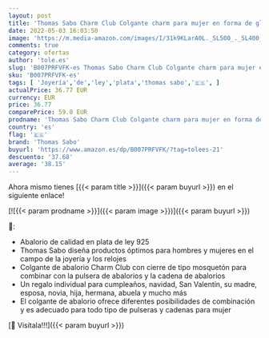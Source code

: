 ```yaml
---
layout: post
title: 'Thomas Sabo Charm Club Colgante charm para mujer en forma de globo terráqueo  plata de ley 925  0754-007-1'
date: 2022-05-03 16:03:50
image: 'https://m.media-amazon.com/images/I/31k9KLarA0L._SL500_._SL400_.jpg'
comments: true
category: ofertas
author: 'tole.es'
slug: 'B007PRFVFK-es Thomas Sabo Charm Club Colgante charm para mujer en forma...'
sku: 'B007PRFVFK-es'
tags: [ 'Joyería','de','ley','plata','thomas sabo','🇪🇸', ]
actualPrice: 36.77 EUR
currency: EUR
price: 36.77
comparePrice: 59.0 EUR
prodname: 'Thomas Sabo Charm Club Colgante charm para mujer en forma de globo terráqueo  plata de ley 925  0754-007-1'
country: 'es'
flag: '🇪🇸'
brand: 'Thomas Sabo'
buyurl: 'https://www.amazon.es/dp/B007PRFVFK/?tag=tolees-21'
descuento: '37.68'
average: '38.15'
---
```


Ahora mismo tienes [{{< param title >}}]({{< param buyurl >}}) en el siguiente enlace!

[![{{< param prodname >}}]({{< param image >}})]({{< param buyurl >}})

🔎:

- Abalorio de calidad en plata de ley 925
- Thomas Sabo diseña productos óptimos para hombres y mujeres en el campo de la joyería y los relojes
- Colgante de abalorio Charm Club con cierre de tipo mosquetón para combinar con la pulsera de abalorios y la cadena de abalorios
- Un regalo individual para cumpleaños, navidad, San Valentín, su madre, esposa, novia, hija, hermana, abuela y mucho más
- El colgante de abalorio ofrece diferentes posibilidades de combinación y es adecuado para todo tipo de pulseras y cadenas para mujer

[🛒 Visítala!!!]({{< param buyurl >}})
